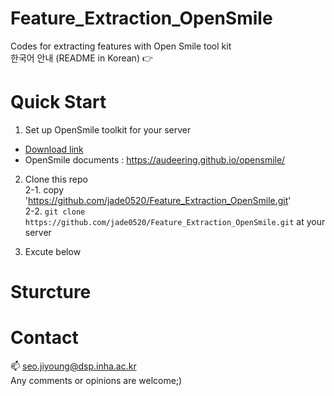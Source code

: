 # Feature_Extraction_OpenSmile  
Codes for extracting features with Open Smile tool kit  
한국어 안내 (README in Korean) 👉   


# Quick Start 

1. Set up OpenSmile toolkit for your server 
  <!-- Linux 예시 쓰기-->
  - [Download link](https://github.com/audeering/opensmile/releases)
  - OpenSmile documents : https://audeering.github.io/opensmile/  

2. Clone this repo  
2-1. copy 'https://github.com/jade0520/Feature_Extraction_OpenSmile.git'  
2-2. `git clone https://github.com/jade0520/Feature_Extraction_OpenSmile.git` at your server

3. Excute below


# Sturcture



# Contact
📫 seo.jiyoung@dsp.inha.ac.kr  
Any comments or opinions are welcome;) 
